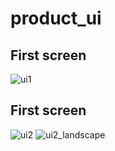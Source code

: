 # product_ui
 
## First screen
![ui1](https://user-images.githubusercontent.com/36932416/135756648-aa007996-ec8e-4774-bc13-30f0af15b0c3.png)

## First screen

![ui2](https://user-images.githubusercontent.com/36932416/135756655-52bfb7fb-defd-4ff5-85cb-55cf2201c6a3.png)
![ui2_landscape](https://user-images.githubusercontent.com/36932416/135756658-026e85c7-4585-4998-b8d6-ac45c65451d5.png)
